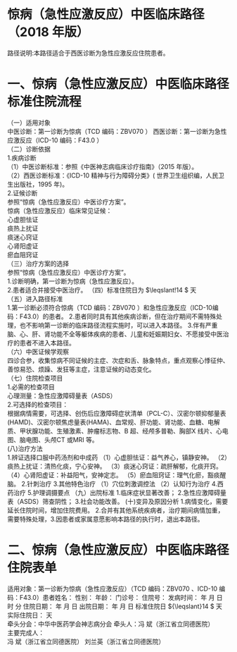 # 惊病（急性应激反应）中医临床路径 （2018 年版）  
路径说明:本路径适合于西医诊断为急性应激反应住院患者。  
# 一、惊病（急性应激反应）中医临床路径标准住院流程  
（一）适用对象  
中医诊断：第一诊断为惊病（TCD 编码：ZBV070 ）  西医诊断：第一诊断为急性应激反应（ICD-10 编码：F43.0 ）  
（二）诊断依据  
1.疾病诊断  
（1）中医诊断标准：参照《中医神志病临床诊疗指南》（2015 年版）。  
（2）西医诊断标准：《ICD-10 精神与行为障碍分类》( 世界卫生组织编，人民卫生出版社，1995 年)。  
2.证候诊断  
参照“惊病（急性应激反应）中医诊疗方案”。  
惊病（急性应激反应）临床常见证候：  
心虚胆怯证  
痰热上扰证  
痰迷心窍证  
心肾阳虚证  
瘀血阻窍证  
（三）治疗方案的选择  
参照“惊病（急性应激反应）中医诊疗方案”。  
1.诊断明确，第一诊断为惊病（急性应激反应）。  
2.患者适合并接受中医治疗。 （四）标准住院日为 $\leqslant\!14 $ 天  
（五）进入路径标准  
1.第一诊断必须符合惊病（TCD 编码：ZBV070 ）和急性应激反应（ICD-10编码：F43.0）的患者。 2.患者同时具有其他疾病诊断，但在治疗期间不需特殊处理，也不影响第一诊断的临床路径流程实施时，可以进入本路径。 3.伴有严重脑、心、肝、肾功能不全等躯体疾病的患者、儿童和妊娠期妇女、不愿接受中医治疗的患者不进入本路径。  
（六）中医证候学观察  
四诊合参，收集惊病不同证候的主症、次症和舌、脉象特点，重点观察心悸征仲、善惊易恐、烦躁、发狂等主症，注意证候的动态变化。  
（七）住院检查项目  
1.必需的检查项目  
心理测量：急性应激障碍量表（ASDS）  
2.可选择的检查项目：  
根据病情需要，可选择、创伤后应激障碍症状清单（PCL-C）、汉密尔顿抑郁量表(HAMD)、汉密尔顿焦虑量表(HAMA)、血常规、肝功能、肾功能、血糖、电解质、甲状腺功能、生殖激素、肿瘤标志物、B 超、经颅多普勒、胸部X 线片、心电图、脑电图、头颅CT 或MRI 等。  
(八)治疗方法  
1.辨证选择口服中药汤剂和中成药  （1）心虚胆怯证：益气养心，镇静安神。 （2）痰热上扰证：清热化痰，宁心安神。 （3）痰迷心窍证：疏肝解郁，化痰开窍。 （4）心肾阳虚证：补益阳气，安神定志。 （5）瘀血阻窍证：理气化瘀，豁痰醒脑。 2.针刺治疗  3.其他特色治疗 （1）穴位刺激调控法 （2）认知行为治疗 4.西药治疗   5.护理调摄要点 （九）出院标准 1.临床症状显著改善； 2.急性应激障碍量表（ASDS）筛查阴性； 3.社会功能改善。 (十)变异及原因分析 1.病情变化，需要延长住院时间，增加住院费用。 2.合并有其他系统疾病者，治疗期间病情加重，需要特殊处理，3.因患者或家属意愿影响本路径的执行时，退出本路径。  
# 二、惊病（急性应激反应）中医临床路径住院表单  
适用对象：第一诊断为惊病（急性应激反应）（TCD 编码：ZBV070 、ICD-10 编码：F43.0）患者姓名：          性别：    年龄：    门诊号：         住院号：            发病时间：   年  月  日  时  分  住院日期：   年  月  日 出院日期：   年  月   日 标准住院日 ${\leqslant}14 $ 天               实际住院日：    天  
牵头分会：中华中医药学会神志病分会 牵头人：冯  斌（浙江省立同德医院）  
主要完成人：  
冯  斌（浙江省立同德医院） 刘兰英（浙江省立同德医院）  